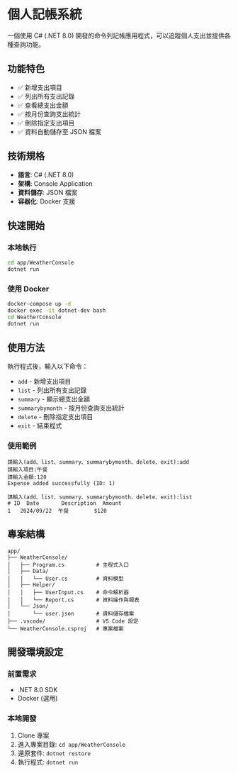 # 個人記帳系統

一個使用 C# (.NET 8.0) 開發的命令列記帳應用程式，可以追蹤個人支出並提供各種查詢功能。

## 功能特色

- ✅ 新增支出項目
- ✅ 列出所有支出記錄
- ✅ 查看總支出金額
- ✅ 按月份查詢支出統計
- ✅ 刪除指定支出項目
- ✅ 資料自動儲存至 JSON 檔案

## 技術規格

- **語言**: C# (.NET 8.0)
- **架構**: Console Application
- **資料儲存**: JSON 檔案
- **容器化**: Docker 支援

## 快速開始

### 本地執行

```bash
cd app/WeatherConsole
dotnet run
```

### 使用 Docker

```bash
docker-compose up -d
docker exec -it dotnet-dev bash
cd WeatherConsole
dotnet run
```

## 使用方法

執行程式後，輸入以下命令：

- `add` - 新增支出項目
- `list` - 列出所有支出記錄
- `summary` - 顯示總支出金額
- `summarybymonth` - 按月份查詢支出統計
- `delete` - 刪除指定支出項目
- `exit` - 結束程式

### 使用範例

```
請輸入(add、list、summary、summarybymonth、delete、exit):add
請輸入項目:午餐
請輸入金額:120
Expense added successfully (ID: 1)

請輸入(add、list、summary、summarybymonth、delete、exit):list
# ID  Date       Description  Amount
1   2024/09/22  午餐        $120
```

## 專案結構

```
app/
├── WeatherConsole/
│   ├── Program.cs          # 主程式入口
│   ├── Data/
│   │   └── User.cs         # 資料模型
│   ├── Helper/
│   │   ├── UserInput.cs    # 命令解析器
│   │   └── Report.cs       # 資料操作與報表
│   └── Json/
│       └── user.json       # 資料儲存檔案
├── .vscode/                # VS Code 設定
└── WeatherConsole.csproj   # 專案檔案
```

## 開發環境設定

### 前置需求

- .NET 8.0 SDK
- Docker (選用)

### 本地開發

1. Clone 專案
2. 進入專案目錄: `cd app/WeatherConsole`
3. 還原套件: `dotnet restore`
4. 執行程式: `dotnet run`